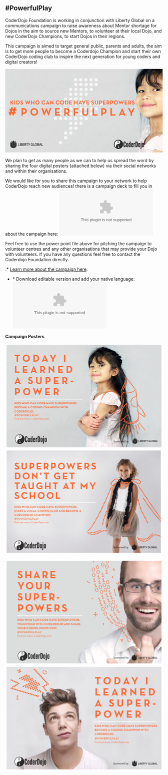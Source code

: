 ## \#PowerfulPlay

CoderDojo Foundation is working in conjunction with Liberty Global on a
communications campaign to raise awareness about Mentor shortage for
Dojos in the aim to source new Mentors, to volunteer at their local
Dojo, and new CoderDojo Champions, to start Dojos in their regions.

This campaign is aimed to target general public, parents and adults, the
aim is to get more people to become a Coderdojo Champion and start their
own CoderDojo coding club to inspire the next generation for young
coders and digital creators\!

![centre|\#powerfulplay](../files/img/CoderDojo_superpower_banner.jpg
"centre|#powerfulplay")

We plan to get as many people as we can to help us spread the word by
sharing the four digital posters (attached below) via their social
networks and within their organisations.

We would like for you to share this campaign to your network to help
CoderDojo reach new audiences\! there is a campaign deck to fill you in
about the campaign here:
![CoderDojo\_Powerfulplay.pptx](CoderDojo_Powerfulplay.pptx
"CoderDojo_Powerfulplay.pptx")

Feel free to use the power point file above for pitching the campaign to
volunteer centres and any other organisations that may provide your Dojo
with volunteers. If you have any questions feel free to contact the
Coderdojo Foundation directly.

:\* [Learn more about the campaign
here](https://coderdojo.com/powerfulplay/).

  - \* Download editable version and add your native language:
    ![CoderDojo\_Powerfulplay.pptx](CoderDojo_Powerfulplay.pptx
    "CoderDojo_Powerfulplay.pptx")

**Campaign Posters**

![\#powerfulplay](../files/img/CoderDojo_superpower_girl1.jpg "#powerfulplay")
![\#powerfulplay](../files/img/CoderDojo_superpower_girl2a.jpg "#powerfulplay")

![centre|\#powerfulplay](../files/img/CoderDojo_superpower_mentor.jpg
"centre|#powerfulplay")
![centre|\#powerfulplay](../files/img/CoderDojo_superpower_teenager.jpg
"centre|#powerfulplay")
